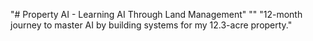 "# Property AI - Learning AI Through Land Management" 
"" 
"12-month journey to master AI by building systems for my 12.3-acre property." 
